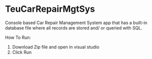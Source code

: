 # TeuCarRepairMgtSys

Console based Car Repair Management System app that has a built-in database file where all records are stored and/ or queried with SQL.

How To Run:
1. Download Zip file and open in visual studio
2. Click Run

